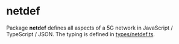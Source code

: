 # netdef

Package **netdef** defines all aspects of a 5G network in JavaScript / TypeScript / JSON.
The typing is defined in [types/netdef.ts](../types/netdef.ts).
